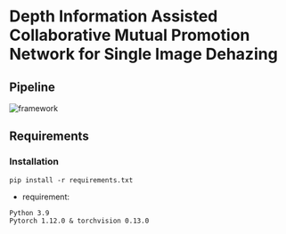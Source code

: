 # Depth Information Assisted Collaborative Mutual Promotion Network for Single Image Dehazing


## Pipeline

![framework](/figs/1.jpg)


## Requirements

### Installation

```shell
pip install -r requirements.txt
```

* requirement:

```
Python 3.9
Pytorch 1.12.0 & torchvision 0.13.0
```
